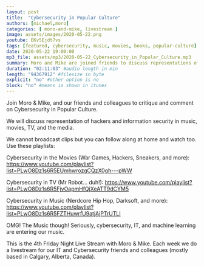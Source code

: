 ```yaml
---
layout: post
title:  "Cybersecurity in Popular Culture"
authors: [michael,moro]
categories: [ moro-and-mike, livestream ]
image: assets/images/2020-05-22.png
youtube: EKv5Ejdt7vs
tags: [featured, cybersecurity, music, movies, books, popular-culture]
date: 2020-05-22 19:00:00
mp3_file: assets/mp3/2020-05-22_Cybersecurity_in_Popular_Culture.mp3
summary: Moro and Mike are joined friends to discuss representations of cybersecurity in popular culture including music, books, news, and movies.
duration: "02:11:03" #audio length in min
length: "94367912" #filesize in byte
explicit: "no" #other option is no
block: "no" #means is shown in itunes
---
```

Join Moro & Mike, and our friends and colleagues to critique and comment on Cybersecurity in Popular Culture. 

We will discuss representation of hackers and information security in music, movies, TV, and the media. 

We cannot broadcast clips but you can follow along at home and watch too. Use these playlists:

Cybersecurity in the Movies (War Games, Hackers, Sneakers, and more):
    https://www.youtube.com/playlist?list=PLwO8Dz1s6R5EUmhwrozgCQzX0gh---pWW

Cybersecurity in TV (Mr Robot... duh!):
    https://www.youtube.com/playlist?list=PLwO8Dz1s6R5FjvOapmHfQjXeATT9dCYM5

Cybersecurity in Music (Nerdcore Hip Hop, Darksoft, and more):
    https://www.youtube.com/playlist?list=PLwO8Dz1s6R5FZTHuwrfU9atjAjPTrUTLl

OMG! The Music though! Seriously, cybersecurity, IT, and machine learning are entering our music.

This is the 4th Friday Night Live Stream with Moro & Mike. Each week we do a livestream for our IT and Cybersecurity friends and colleagues (mostly based in Calgary, Alberta, Canada).

